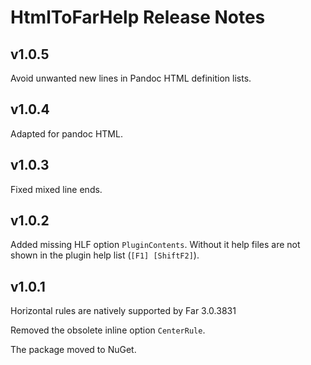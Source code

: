 # HtmlToFarHelp Release Notes

## v1.0.5

Avoid unwanted new lines in Pandoc HTML definition lists.

## v1.0.4

Adapted for pandoc HTML.

## v1.0.3

Fixed mixed line ends.

## v1.0.2

Added missing HLF option `PluginContents`. Without it help files are not shown
in the plugin help list (`[F1] [ShiftF2]`).

## v1.0.1

Horizontal rules are natively supported by Far 3.0.3831

Removed the obsolete inline option `CenterRule`.

The package moved to NuGet.
